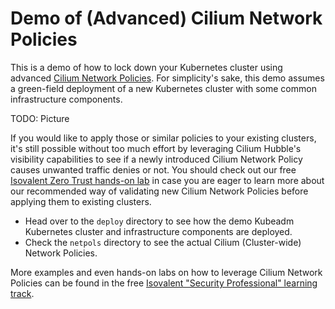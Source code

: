 # Demo of (Advanced) Cilium Network Policies 
This is a demo of how to lock down your Kubernetes cluster using advanced [Cilium Network Policies](https://docs.cilium.io/en/stable/security/policy/). For simplicity's sake, this demo assumes a green-field deployment of a new Kubernetes cluster with some common infrastructure components.

TODO: Picture

If you would like to apply those or similar policies to your existing clusters, it's still possible without too much effort by leveraging Cilium Hubble's visibility capabilities to see if a newly introduced Cilium Network Policy causes unwanted traffic denies or not. You should check out our free [Isovalent Zero Trust hands-on lab](https://isovalent.com/labs/cilium-enterprise-zero-trust-visibility/) in case you are eager to learn more about our recommended way of validating new Cilium Network Policies before applying them to existing clusters.

* Head over to the `deploy` directory to see how the demo Kubeadm Kubernetes cluster and infrastructure components are deployed.
* Check the `netpols` directory to see the actual Cilium (Cluster-wide) Network Policies.

More examples and even hands-on labs on how to leverage Cilium Network Policies can be found in the free [Isovalent "Security Professional" learning track](https://isovalent.com/learning-tracks/#securityProfessionals).